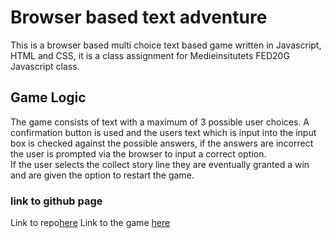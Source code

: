 # Browser based text adventure

This is a browser based multi choice text based game written in Javascript, HTML and CSS, it is a class assignment for Medieinsitutets FED20G Javascript class. 

## Game Logic

The game consists of text with a maximum of 3 possible user choices. A confirmation button is used and the users text which is input into the input box is checked against the possible answers, if the answers are incorrect the user is prompted via the browser to input a correct option.  
If the user selects the collect story line they are eventually granted a win and are given the option to restart the game.

### link to github page
Link to repo[here](https://github.com/intradastingly/laboration-1.git)
Link to the game [here](https://intradastingly.github.io/laboration-1/)

